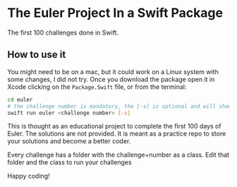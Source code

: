 # The Euler Project In a Swift Package

The first 100 challenges done in Swift.

## How to use it

You might need to be on a mac, but it could work on a Linux system with some changes, I did not try.
Once you download the package open it in Xcode clicking on the `Package.Swift` file, or from the terminal:

```bash
cd euler 
# the challenge number is mandatory, the [-s] is optional and will show the solution if entered 
swift run euler <challenge number> [-s]
```

This is thought as an educational project to complete the first 100 days of Euler. The solutions are not provided.
It is meant as a practice repo to store your solutions and become a better coder.

Every challenge has a folder with the challenge+number as a class. Edit that folder and the class to run your challenges

Happy coding! 

<!-- I will add my solution in different branches, so the master branch will be always 'blank' like a canvas.
 -->
